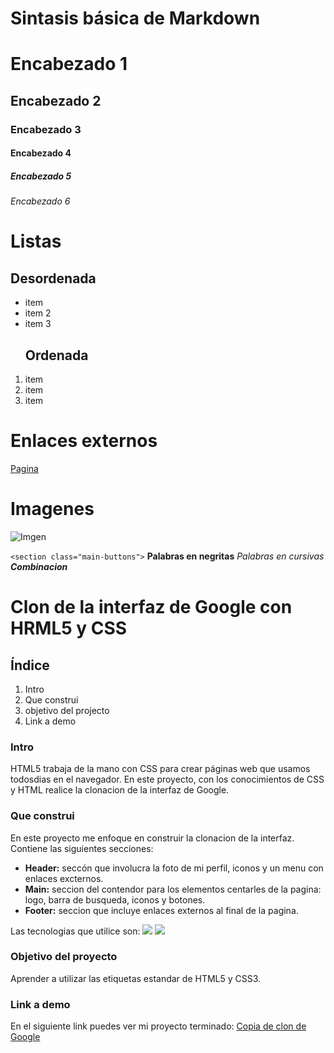 # Sintasis básica de Markdown
# Encabezado 1
## Encabezado 2
### Encabezado 3
#### Encabezado 4
##### Encabezado 5
###### Encabezado 6

# Listas
  ## Desordenada
- item
- item 2
- item 3
  ## Ordenada
1. item
2. item
3. item
    
# Enlaces externos
  [Pagina](https://www.youtube.com/watch?v=DPIxVp04dfA)

# Imagenes
  ![Imgen](https://th.bing.com/th/id/OIP.go52UWlG-9lRPW8MevRKRQHaHN?pid=ImgDet&rs=1)

`<section class="main-buttons">`
  **Palabras en negritas** 
  _Palabras en cursivas_
  **_Combinacion_**

# Clon de la interfaz de Google con HRML5 y CSS
## Índice
1. Intro
2. Que construi
3. objetivo del projecto
4. Link a demo
### Intro
HTML5 trabaja de la mano con CSS para crear páginas web que usamos todosdias en el navegador. En este proyecto, con los conocimientos de CSS y HTML realice la clonacion de la interfaz de Google.
### Que construi
En este proyecto me enfoque en construir la clonacion de la interfaz. Contiene las siguientes secciones:
- **Header:** seccón que involucra la foto de mi perfil, iconos y un menu con enlaces excternos.
- **Main:** seccion del contendor para los elementos centarles de la pagina: logo, barra de busqueda, iconos y botones.
- **Footer:** seccion que incluye enlaces externos al final de la pagina.

Las tecnologias que utilice son:
<img src="https://img.shields.io/badge/HTML5-E34F26?style=for.the-badge&logo=html5&logoColor=white"/>
<img src="https://img.shields.io/badge/CSS3-1572B6?style=for-the-badge&logo=css3&logoColor=white"/>

### Objetivo del proyecto
Aprender a utilizar las etiquetas estandar de HTML5 y CSS3.
### Link a demo
En el siguiente link puedes ver mi proyecto terminado:
[Copia de clon de Google](https://gugulu-f216twfkc-andis-projects-461bfd2d.vercel.app/)
